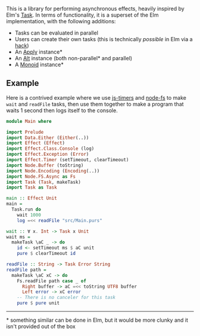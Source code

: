This is a library for performing asynchronous effects, heavily inspired by Elm's [Task](https://package.elm-lang.org/packages/elm/core/latest/Task). In terms of functionality, it is a superset of the Elm implementation, with the following additions:

- Tasks can be evaluated in parallel
- Users can create their own tasks (this is technically *possible* in Elm via a [hack](https://github.com/ursi/jim))
- An [Apply](https://pursuit.purescript.org/packages/purescript-prelude/docs/Control.Apply#t:Apply) instance*
- An [Alt](https://pursuit.purescript.org/packages/purescript-control/docs/Control.Alt#t:Alt) instance (both non-parallel* and parallel)
- A [Monoid](https://pursuit.purescript.org/packages/purescript-prelude/docs/Data.Monoid#t:Monoid) instance*

## Example

Here is a contrived example where we use [js-timers](https://pursuit.purescript.org/packages/purescript-js-timers) and [node-fs](https://pursuit.purescript.org/packages/purescript-node-fs) to make `wait` and `readFile` tasks, then use them together to make a program that waits 1 second then logs itself to the console.

```purescript
module Main where

import Prelude
import Data.Either (Either(..))
import Effect (Effect)
import Effect.Class.Console (log)
import Effect.Exception (Error)
import Effect.Timer (setTimeout, clearTimeout)
import Node.Buffer (toString)
import Node.Encoding (Encoding(..))
import Node.FS.Async as Fs
import Task (Task, makeTask)
import Task as Task

main :: Effect Unit
main =
  Task.run do
    wait 1000
    log =<< readFile "src/Main.purs"

wait :: ∀ x. Int -> Task x Unit
wait ms =
  makeTask \aC _ -> do
    id <- setTimeout ms $ aC unit
    pure $ clearTimeout id

readFile :: String -> Task Error String
readFile path =
  makeTask \aC xC -> do
    Fs.readFile path case _ of
      Right buffer -> aC =<< toString UTF8 buffer
      Left error -> xC error
    -- There is no canceler for this task
    pure $ pure unit

```

<hr>

\* something similar can be done in Elm, but it would be more clunky and it isn't provided out of the box
